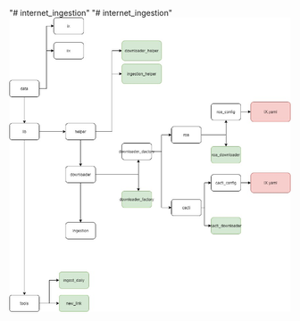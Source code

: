 "# internet_ingestion" 
"# internet_ingestion" 
![](https://github.com/alfinnurhalim/internet_ingestion/blob/main/app_internet.jpg)
